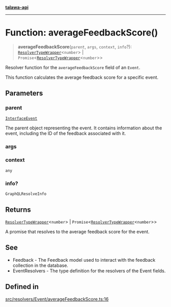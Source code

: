[**talawa-api**](../../../../README.md)

***

# Function: averageFeedbackScore()

> **averageFeedbackScore**(`parent`, `args`, `context`, `info`?): [`ResolverTypeWrapper`](../../../../types/generatedGraphQLTypes/type-aliases/ResolverTypeWrapper.md)\<`number`\> \| `Promise`\<[`ResolverTypeWrapper`](../../../../types/generatedGraphQLTypes/type-aliases/ResolverTypeWrapper.md)\<`number`\>\>

Resolver function for the `averageFeedbackScore` field of an `Event`.

This function calculates the average feedback score for a specific event.

## Parameters

### parent

[`InterfaceEvent`](../../../../models/Event/interfaces/InterfaceEvent.md)

The parent object representing the event. It contains information about the event, including the ID of the feedback associated with it.

### args

### context

`any`

### info?

`GraphQLResolveInfo`

## Returns

[`ResolverTypeWrapper`](../../../../types/generatedGraphQLTypes/type-aliases/ResolverTypeWrapper.md)\<`number`\> \| `Promise`\<[`ResolverTypeWrapper`](../../../../types/generatedGraphQLTypes/type-aliases/ResolverTypeWrapper.md)\<`number`\>\>

A promise that resolves to the average feedback score for the event.

## See

 - Feedback - The Feedback model used to interact with the feedback collection in the database.
 - EventResolvers - The type definition for the resolvers of the Event fields.

## Defined in

[src/resolvers/Event/averageFeedbackScore.ts:16](https://github.com/Suyash878/talawa-api/blob/f376d03c37e9acd046e7cc983947432c95f74442/src/resolvers/Event/averageFeedbackScore.ts#L16)
